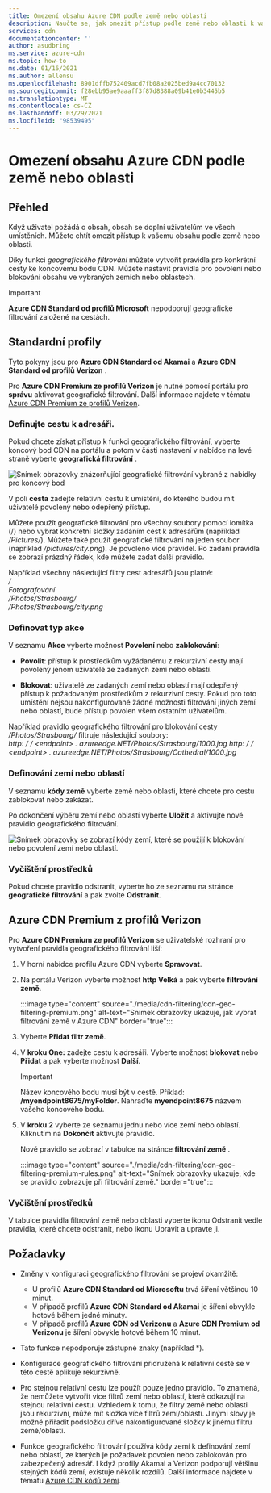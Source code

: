 ```yaml
---
title: Omezení obsahu Azure CDN podle země nebo oblasti
description: Naučte se, jak omezit přístup podle země nebo oblasti k vašemu Azure CDN obsahu pomocí funkce geografického filtrování.
services: cdn
documentationcenter: ''
author: asudbring
ms.service: azure-cdn
ms.topic: how-to
ms.date: 01/16/2021
ms.author: allensu
ms.openlocfilehash: 8901dffb752409acd7fb08a2025bed9a4cc70132
ms.sourcegitcommit: f28ebb95ae9aaaff3f87d8388a09b41e0b3445b5
ms.translationtype: MT
ms.contentlocale: cs-CZ
ms.lasthandoff: 03/29/2021
ms.locfileid: "98539495"
---
```

# <a name="restrict-azure-cdn-content-by-countryregion"></a>Omezení obsahu Azure CDN podle země nebo oblasti

## <a name="overview"></a>Přehled
Když uživatel požádá o obsah, obsah se doplní uživatelům ve všech umístěních. Můžete chtít omezit přístup k vašemu obsahu podle země nebo oblasti. 

Díky funkci *geografického filtrování* můžete vytvořit pravidla pro konkrétní cesty ke koncovému bodu CDN. Můžete nastavit pravidla pro povolení nebo blokování obsahu ve vybraných zemích nebo oblastech.

> [!IMPORTANT]
> **Azure CDN Standard od profilů Microsoft** nepodporují geografické filtrování založené na cestách.
> 

## <a name="standard-profiles"></a>Standardní profily

Tyto pokyny jsou pro **Azure CDN Standard od Akamai** a **Azure CDN Standard od profilů Verizon** .

Pro **Azure CDN Premium ze profilů Verizon** je nutné pomocí portálu pro **správu** aktivovat geografické filtrování. Další informace najdete v tématu [Azure CDN Premium ze profilů Verizon](#azure-cdn-premium-from-verizon-profiles).

### <a name="define-the-directory-path"></a>Definujte cestu k adresáři.
Pokud chcete získat přístup k funkci geografického filtrování, vyberte koncový bod CDN na portálu a potom v části nastavení v nabídce na levé straně vyberte **geografická filtrování** . 

![Snímek obrazovky znázorňující geografické filtrování vybrané z nabídky pro koncový bod](./media/cdn-filtering/cdn-geo-filtering-standard.png)

V poli **cesta** zadejte relativní cestu k umístění, do kterého budou mít uživatelé povolený nebo odepřený přístup. 

Můžete použít geografické filtrování pro všechny soubory pomocí lomítka (/) nebo vybrat konkrétní složky zadáním cest k adresářům (například */Pictures/*). Můžete také použít geografické filtrování na jeden soubor (například */pictures/city.png*). Je povoleno více pravidel. Po zadání pravidla se zobrazí prázdný řádek, kde můžete zadat další pravidlo.

Například všechny následující filtry cest adresářů jsou platné:   
*/*                                 
*Fotografování*     
*/Photos/Strasbourg/*     
*/Photos/Strasbourg/city.png*

### <a name="define-the-type-of-action"></a>Definovat typ akce

V seznamu **Akce** vyberte možnost **Povolení** nebo **zablokování**: 

- **Povolit**: přístup k prostředkům vyžádanému z rekurzivní cesty mají povolený jenom uživatelé ze zadaných zemí nebo oblastí.

- **Blokovat**: uživatelé ze zadaných zemí nebo oblastí mají odepřený přístup k požadovaným prostředkům z rekurzivní cesty. Pokud pro toto umístění nejsou nakonfigurované žádné možnosti filtrování jiných zemí nebo oblastí, bude přístup povolen všem ostatním uživatelům.

Například pravidlo geografického filtrování pro blokování cesty */Photos/Strasbourg/* filtruje následující soubory:     
*http: \/ / \<endpoint> . azureedge.NET/Photos/Strasbourg/1000.jpg* 
 *http: \/ / \<endpoint> . azureedge.NET/Photos/Strasbourg/Cathedral/1000.jpg*

### <a name="define-the-countriesregions"></a>Definování zemí nebo oblastí

V seznamu **kódy země** vyberte země nebo oblasti, které chcete pro cestu zablokovat nebo zakázat. 

Po dokončení výběru zemí nebo oblastí vyberte **Uložit** a aktivujte nové pravidlo geografického filtrování. 

![Snímek obrazovky se zobrazí kódy zemí, které se použijí k blokování nebo povolení zemí nebo oblastí.](./media/cdn-filtering/cdn-geo-filtering-rules.png)

### <a name="clean-up-resources"></a>Vyčištění prostředků

Pokud chcete pravidlo odstranit, vyberte ho ze seznamu na stránce **geografické filtrování** a pak zvolte **Odstranit**.

## <a name="azure-cdn-premium-from-verizon-profiles"></a>Azure CDN Premium z profilů Verizon

Pro **Azure CDN Premium ze profilů Verizon** se uživatelské rozhraní pro vytvoření pravidla geografického filtrování liší:

1. V horní nabídce profilu Azure CDN vyberte **Spravovat**.

2. Na portálu Verizon vyberte možnost **http Velká** a pak vyberte **filtrování země**.

    :::image type="content" source="./media/cdn-filtering/cdn-geo-filtering-premium.png" alt-text="Snímek obrazovky ukazuje, jak vybrat filtrování země v Azure CDN" border="true":::
  
3. Vyberte **Přidat filtr země**.

4. V **kroku One:** zadejte cestu k adresáři. Vyberte možnost **blokovat** nebo **Přidat** a pak vyberte možnost **Další**.

    > [!IMPORTANT]
    > Název koncového bodu musí být v cestě.  Příklad: **/myendpoint8675/myFolder**.  Nahraďte **myendpoint8675** názvem vašeho koncového bodu.
    > 
    
5. V **kroku 2** vyberte ze seznamu jednu nebo více zemí nebo oblastí. Kliknutím na **Dokončit** aktivujte pravidlo. 
    
    Nové pravidlo se zobrazí v tabulce na stránce **filtrování země** .
    
    :::image type="content" source="./media/cdn-filtering/cdn-geo-filtering-premium-rules.png" alt-text="Snímek obrazovky ukazuje, kde se pravidlo zobrazuje při filtrování země." border="true":::
 
### <a name="clean-up-resources"></a>Vyčištění prostředků
V tabulce pravidla filtrování země nebo oblasti vyberte ikonu Odstranit vedle pravidla, které chcete odstranit, nebo ikonu Upravit a upravte ji.

## <a name="considerations"></a>Požadavky
* Změny v konfiguraci geografického filtrování se projeví okamžitě:
   * U profilů **Azure CDN Standard od Microsoftu** trvá šíření většinou 10 minut. 
   * V případě profilů **Azure CDN Standard od Akamai** je šíření obvykle hotové během jedné minuty. 
   * V případě profilů **Azure CDN od Verizonu** a **Azure CDN Premium od Verizonu** je šíření obvykle hotové během 10 minut. 
 
* Tato funkce nepodporuje zástupné znaky (například *).

* Konfigurace geografického filtrování přidružená k relativní cestě se v této cestě aplikuje rekurzivně.

* Pro stejnou relativní cestu lze použít pouze jedno pravidlo. To znamená, že nemůžete vytvořit více filtrů zemí nebo oblastí, které odkazují na stejnou relativní cestu. Vzhledem k tomu, že filtry země nebo oblasti jsou rekurzivní, může mít složka více filtrů zemí/oblastí. Jinými slovy je možné přiřadit podsložku dříve nakonfigurované složky k jinému filtru země/oblasti.

* Funkce geografického filtrování používá kódy zemí k definování zemí nebo oblastí, ze kterých je požadavek povolen nebo zablokován pro zabezpečený adresář. I když profily Akamai a Verizon podporují většinu stejných kódů zemí, existuje několik rozdílů. Další informace najdete v tématu [Azure CDN kódů zemí](/previous-versions/azure/mt761717(v=azure.100)). 

